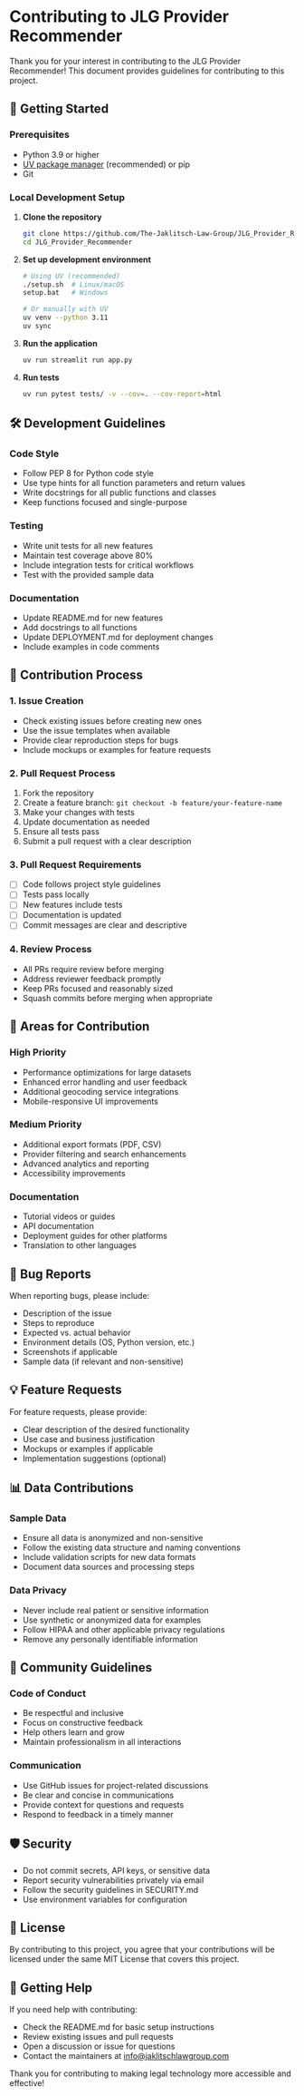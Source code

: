# Contributing to JLG Provider Recommender

Thank you for your interest in contributing to the JLG Provider Recommender! This document provides guidelines for contributing to this project.

## 🚀 Getting Started

### Prerequisites
- Python 3.9 or higher
- [UV package manager](https://github.com/astral-sh/uv) (recommended) or pip
- Git

### Local Development Setup

1. **Clone the repository**
   ```bash
   git clone https://github.com/The-Jaklitsch-Law-Group/JLG_Provider_Recommender.git
   cd JLG_Provider_Recommender
   ```

2. **Set up development environment**
   ```bash
   # Using UV (recommended)
   ./setup.sh  # Linux/macOS
   setup.bat   # Windows

   # Or manually with UV
   uv venv --python 3.11
   uv sync
   ```

3. **Run the application**
   ```bash
   uv run streamlit run app.py
   ```

4. **Run tests**
   ```bash
   uv run pytest tests/ -v --cov=. --cov-report=html
   ```

## 🛠️ Development Guidelines

### Code Style
- Follow PEP 8 for Python code style
- Use type hints for all function parameters and return values
- Write docstrings for all public functions and classes
- Keep functions focused and single-purpose

### Testing
- Write unit tests for all new features
- Maintain test coverage above 80%
- Include integration tests for critical workflows
- Test with the provided sample data

### Documentation
- Update README.md for new features
- Add docstrings to all functions
- Update DEPLOYMENT.md for deployment changes
- Include examples in code comments

## 📝 Contribution Process

### 1. Issue Creation
- Check existing issues before creating new ones
- Use the issue templates when available
- Provide clear reproduction steps for bugs
- Include mockups or examples for feature requests

### 2. Pull Request Process
1. Fork the repository
2. Create a feature branch: `git checkout -b feature/your-feature-name`
3. Make your changes with tests
4. Update documentation as needed
5. Ensure all tests pass
6. Submit a pull request with a clear description

### 3. Pull Request Requirements
- [ ] Code follows project style guidelines
- [ ] Tests pass locally
- [ ] New features include tests
- [ ] Documentation is updated
- [ ] Commit messages are clear and descriptive

### 4. Review Process
- All PRs require review before merging
- Address reviewer feedback promptly
- Keep PRs focused and reasonably sized
- Squash commits before merging when appropriate

## 🎯 Areas for Contribution

### High Priority
- Performance optimizations for large datasets
- Enhanced error handling and user feedback
- Additional geocoding service integrations
- Mobile-responsive UI improvements

### Medium Priority
- Additional export formats (PDF, CSV)
- Provider filtering and search enhancements
- Advanced analytics and reporting
- Accessibility improvements

### Documentation
- Tutorial videos or guides
- API documentation
- Deployment guides for other platforms
- Translation to other languages

## 🐛 Bug Reports

When reporting bugs, please include:
- Description of the issue
- Steps to reproduce
- Expected vs. actual behavior
- Environment details (OS, Python version, etc.)
- Screenshots if applicable
- Sample data (if relevant and non-sensitive)

## 💡 Feature Requests

For feature requests, please provide:
- Clear description of the desired functionality
- Use case and business justification
- Mockups or examples if applicable
- Implementation suggestions (optional)

## 📊 Data Contributions

### Sample Data
- Ensure all data is anonymized and non-sensitive
- Follow the existing data structure and naming conventions
- Include validation scripts for new data formats
- Document data sources and processing steps

### Data Privacy
- Never include real patient or sensitive information
- Use synthetic or anonymized data for examples
- Follow HIPAA and other applicable privacy regulations
- Remove any personally identifiable information

## 🤝 Community Guidelines

### Code of Conduct
- Be respectful and inclusive
- Focus on constructive feedback
- Help others learn and grow
- Maintain professionalism in all interactions

### Communication
- Use GitHub issues for project-related discussions
- Be clear and concise in communications
- Provide context for questions and requests
- Respond to feedback in a timely manner

## 🛡️ Security

- Do not commit secrets, API keys, or sensitive data
- Report security vulnerabilities privately via email
- Follow the security guidelines in SECURITY.md
- Use environment variables for configuration

## 📄 License

By contributing to this project, you agree that your contributions will be licensed under the same MIT License that covers this project.

## 🙋 Getting Help

If you need help with contributing:
- Check the README.md for basic setup instructions
- Review existing issues and pull requests
- Open a discussion or issue for questions
- Contact the maintainers at [info@jaklitschlawgroup.com](mailto:info@jaklitschlawgroup.com)

Thank you for contributing to making legal technology more accessible and effective!
